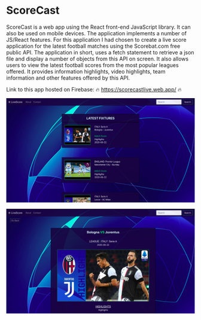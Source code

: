 # ScoreCast

ScoreCast is a web app using the React front-end JavaScript library. It can also be used on mobile devices. The application implements a number of JS/React features. For this application I had chosen to create a live score application for the latest football matches using the Scorebat.com free public API. The application in short, uses a fetch statement to retrieve a json file and display a number of objects from this API on screen. It also allows users to view the latest football scores from the most popular leagues offered. It provides information highlights, video highlights, team information and other features offered by this API.

Link to this app hosted on Firebase: 🔥 https://scorecastlive.web.app/ 🔥

![](reactapi/images/home.png)

![](reactapi/images/details.png)
